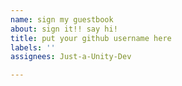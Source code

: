 ```yaml
---
name: sign my guestbook
about: sign it!! say hi!
title: put your github username here
labels: ''
assignees: Just-a-Unity-Dev

---
```


<!-- sign my guest book by placing your username in the title. how'd you get to this page and why? don't forget you have an entire notebook in your hands! delete this line and start writing! -->
